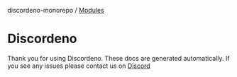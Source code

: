 discordeno-monorepo / [Modules](modules.md)

# Discordeno

Thank you for using Discordeno. These docs are generated automatically. If you see any issues please contact us on [Discord](https://discord.gg/ddeno)